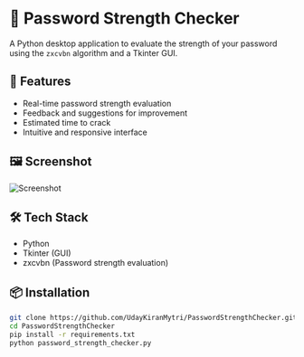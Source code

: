 # 🔐 Password Strength Checker

A Python desktop application to evaluate the strength of your password using the `zxcvbn` algorithm and a Tkinter GUI.

## 🚀 Features

- Real-time password strength evaluation
- Feedback and suggestions for improvement
- Estimated time to crack
- Intuitive and responsive interface

## 🖼️ Screenshot

![Screenshot](docs/screenshot.png)  <!-- Add a screenshot later -->

## 🛠️ Tech Stack

- Python
- Tkinter (GUI)
- zxcvbn (Password strength evaluation)

## 📦 Installation

```bash
git clone https://github.com/UdayKiranMytri/PasswordStrengthChecker.git
cd PasswordStrengthChecker
pip install -r requirements.txt
python password_strength_checker.py
